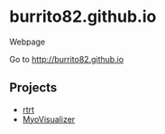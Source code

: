 # burrito82.github.io
Webpage

Go to http://burrito82.github.io

## Projects
* [rtrt](/rtrt)
* [MyoVisualizer](http://gitlab.com/burrito82/MyoVisualizer)

